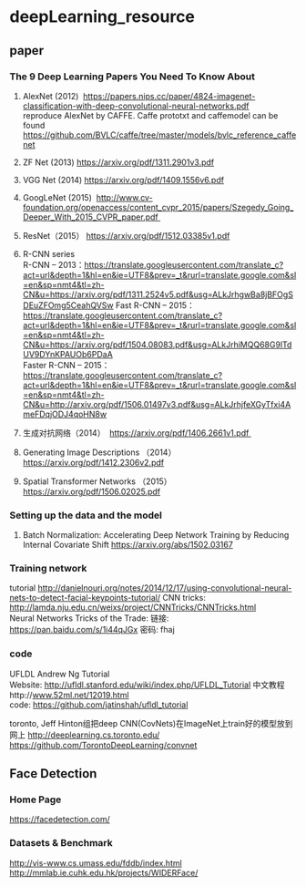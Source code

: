 # deepLearning_resource
## paper
### The 9 Deep Learning Papers You Need To Know About 
1. AlexNet (2012)  https://papers.nips.cc/paper/4824-imagenet-classification-with-deep-convolutional-neural-networks.pdf    
reproduce AlexNet by CAFFE. Caffe prototxt and caffemodel can be found https://github.com/BVLC/caffe/tree/master/models/bvlc_reference_caffenet
2. ZF Net (2013) https://arxiv.org/pdf/1311.2901v3.pdf

3. VGG Net (2014)  https://arxiv.org/pdf/1409.1556v6.pdf

4. GoogLeNet (2015)   http://www.cv-foundation.org/openaccess/content_cvpr_2015/papers/Szegedy_Going_Deeper_With_2015_CVPR_paper.pdf 
5. ResNet（2015）  https://arxiv.org/pdf/1512.03385v1.pdf
6.  R-CNN series       
R-CNN – 2013：https://translate.googleusercontent.com/translate_c?act=url&depth=1&hl=en&ie=UTF8&prev=_t&rurl=translate.google.com&sl=en&sp=nmt4&tl=zh-CN&u=https://arxiv.org/pdf/1311.2524v5.pdf&usg=ALkJrhgwBa8jBFOgSDEuZFOmg5CeahQVSw                                                         Fast R-CNN – 2015：https://translate.googleusercontent.com/translate_c?act=url&depth=1&hl=en&ie=UTF8&prev=_t&rurl=translate.google.com&sl=en&sp=nmt4&tl=zh-CN&u=https://arxiv.org/pdf/1504.08083.pdf&usg=ALkJrhiMQQ68G9lTdUV9DYnKPAUOb6PDaA                        
Faster R-CNN – 2015：https://translate.googleusercontent.com/translate_c?act=url&depth=1&hl=en&ie=UTF8&prev=_t&rurl=translate.google.com&sl=en&sp=nmt4&tl=zh-CN&u=http://arxiv.org/pdf/1506.01497v3.pdf&usg=ALkJrhjfeXGyTfxi4AmeFDqjODJ4qoHN8w                              
7. 生成对抗网络（2014）  https://arxiv.org/pdf/1406.2661v1.pdf  
8. Generating Image Descriptions （2014）https://arxiv.org/pdf/1412.2306v2.pdf 
9. Spatial Transformer Networks （2015）  https://arxiv.org/pdf/1506.02025.pdf

### Setting up the data and the model
1. Batch Normalization: Accelerating Deep Network Training by Reducing  Internal Covariate Shift https://arxiv.org/abs/1502.03167
### Training network 
tutorial http://danielnouri.org/notes/2014/12/17/using-convolutional-neural-nets-to-detect-facial-keypoints-tutorial/
CNN tricks: http://lamda.nju.edu.cn/weixs/project/CNNTricks/CNNTricks.html  
Neural Networks Tricks of the Trade: 链接: https://pan.baidu.com/s/1i44qJGx 密码: fhaj
### code
UFLDL Andrew Ng
Tutorial Website: http://ufldl.stanford.edu/wiki/index.php/UFLDL_Tutorial
中文教程http://www.52ml.net/12019.html    
code: https://github.com/jatinshah/ufldl_tutorial

toronto, Jeff Hinton组把deep CNN(CovNets)在ImageNet上train好的模型放到网上
http://deeplearning.cs.toronto.edu/
https://github.com/TorontoDeepLearning/convnet

## Face Detection
### Home Page
https://facedetection.com/
### Datasets & Benchmark
http://vis-www.cs.umass.edu/fddb/index.html
http://mmlab.ie.cuhk.edu.hk/projects/WIDERFace/

